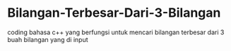 # Bilangan-Terbesar-Dari-3-Bilangan

coding bahasa c++ yang berfungsi untuk mencari bilangan terbesar dari 3 buah bilangan yang di input

